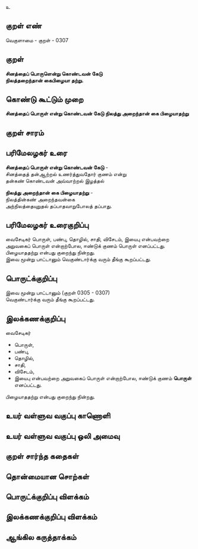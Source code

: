 உ

## குறள் எண் 

வெகுளாமை - குறள் - 0307  

## குறள் 

**சினத்தைப் பொருளென்று கொண்டவன் கேடு  
நிலத்தறைந்தான் கைபிழையா தற்று.**

## கொண்டு கூட்டும் முறை

**சினத்தைப் பொருள் என்று கொண்டவன் கேடு நிலத்து அறைந்தான் கை பிழையாதற்று**

## குறள் சாரம் 


## பரிமேலழகர் உரை

**சினத்தைப் பொருள் என்று கொண்டவன் கேடு** -   
சினத்தைத் தன்ஆற்றல் உணர்த்துவதோர் குணம் என்று   
தன்கண் கொண்டவன் அவ்வாற்றல் இழத்தல்  

**நிலத்து அறைந்தான் கை பிழையாதற்று** -  
நிலத்தின்கண் அறைந்தவன்கை   
அந்நிலத்தையுறுதல் தப்பாதவாறுபோலத் தப்பாது. 

## பரிமேலழகர் உரைகுறிப்பு   

வைசேடிகர் பொருள், பண்பு, தொழில், சாதி, விசேடம், இயைபு என்பவற்றை அறுவகைப் பொருள் என்றாற்போல, ஈண்டுக் குணம் பொருள் எனப்பட்டது.  
பிழையாததற்று என்பது குறைந்து நின்றது.   
இவை மூன்று பாட்டானும் வெகுண்டார்க்கு வரும் தீங்கு கூறப்பட்டது.  

## பொருட்க்குறிப்பு 
  
இவை மூன்று பாட்டானும் (குறள் 0305 - 0307)   
வெகுண்டார்க்கு வரும் தீங்கு கூறப்பட்டது.  

## இலக்கணக்குறிப்பு  

வைசேடிகர்  
* பொருள்,   
* பண்பு,   
* தொழில்,   
* சாதி,   
* விசேடம்,   
* இயைபு என்பவற்றை அறுவகைப் பொருள் என்றாற்போல, ஈண்டுக் குணம் **பொருள்** எனப்பட்டது.    

பிழையாததற்று என்பது குறைந்து நின்றது.   

## உயர் வள்ளுவ வகுப்பு காணொளி


## உயர் வள்ளுவ வகுப்பு ஒலி அமைவு 

 
## குறள் சார்ந்த கதைகள் 


## தொன்மையான சொற்கள்


## பொருட்க்குறிப்பு விளக்கம்


## இலக்கணக்குறிப்பு விளக்கம்


## ஆங்கில கருத்தாக்கம் 



